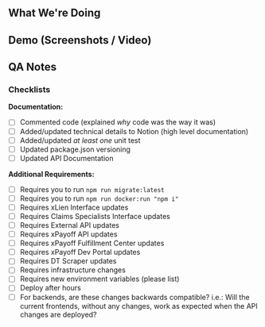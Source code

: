 ## What We're Doing
<!-- A brief description of what we're trying to accomplish with this PR. -->

<!-- ### Notion Docs
  Links to any supplemental documentation
  [Technical Implementation](https://www.notion.so/lossexpress/fake-doc)
-->

## Demo (Screenshots / Video)

## QA Notes

### Checklists
__Documentation:__
- [ ] Commented code (explained _why_ code was the way it was)
- [ ] Added/updated technical details to Notion (high level documentation)
- [ ] Added/updated _at least one_ unit test
- [ ] Updated package.json versioning
- [ ] Updated API Documentation

__Additional Requirements:__
- [ ] Requires you to run `npm run migrate:latest`
- [ ] Requires you to run `npm run docker:run "npm i"`
- [ ] Requires xLien Interface updates
- [ ] Requires Claims Specialists Interface updates
- [ ] Requires External API updates
- [ ] Requires xPayoff API updates
- [ ] Requires xPayoff Fulfillment Center updates
- [ ] Requires xPayoff Dev Portal updates
- [ ] Requires DT Scraper updates
- [ ] Requires infrastructure changes
- [ ] Requires new environment variables (please list)
- [ ] Deploy after hours
- [ ] For backends, are these changes backwards compatible? i.e.: Will the current frontends, without any changes, work as expected when the API changes are deployed?

<!-- Please remember to assign the PR for review to someone, and drop them a line in Slack! -->
